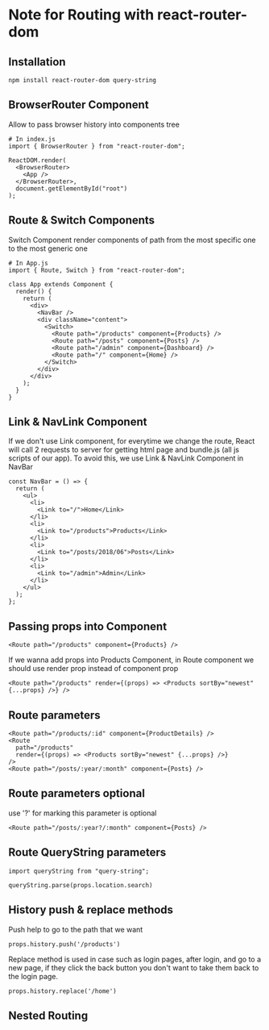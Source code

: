 # Note for Routing with react-router-dom

## Installation

`npm install react-router-dom query-string`

## BrowserRouter Component

Allow to pass browser history into components tree

```
# In index.js
import { BrowserRouter } from "react-router-dom";

ReactDOM.render(
  <BrowserRouter>
    <App />
  </BrowserRouter>,
  document.getElementById("root")
);
```

## Route & Switch Components

Switch Component render components of path from the most specific one to the most generic one

```
# In App.js
import { Route, Switch } from "react-router-dom";

class App extends Component {
  render() {
    return (
      <div>
        <NavBar />
        <div className="content">
          <Switch>
            <Route path="/products" component={Products} />
            <Route path="/posts" component={Posts} />
            <Route path="/admin" component={Dashboard} />
            <Route path="/" component={Home} />
          </Switch>
        </div>
      </div>
    );
  }
}
```

## Link & NavLink Component

If we don't use Link component, for everytime we change the route, React will call 2 requests to server for getting html page and bundle.js (all js scripts of our app).
To avoid this, we use Link & NavLink Component in NavBar

```
const NavBar = () => {
  return (
    <ul>
      <li>
        <Link to="/">Home</Link>
      </li>
      <li>
        <Link to="/products">Products</Link>
      </li>
      <li>
        <Link to="/posts/2018/06">Posts</Link>
      </li>
      <li>
        <Link to="/admin">Admin</Link>
      </li>
    </ul>
  );
};
```

## Passing props into Component

`<Route path="/products" component={Products} />`

If we wanna add props into Products Component, in Route component we should use render prop instead of component prop

`<Route path="/products" render={(props) => <Products sortBy="newest" {...props} />} />`

## Route parameters

```
<Route path="/products/:id" component={ProductDetails} />
<Route
  path="/products"
  render={(props) => <Products sortBy="newest" {...props} />}
/>
<Route path="/posts/:year/:month" component={Posts} />
```

## Route parameters optional

use '?' for marking this parameter is optional

`<Route path="/posts/:year?/:month" component={Posts} />`

## Route QueryString parameters

```
import queryString from "query-string";

queryString.parse(props.location.search)
```

## History push & replace methods

Push help to go to the path that we want

`props.history.push('/products')`

Replace method is used in case such as login pages, after login, and go to a new page, if they click the back button you don't want to take them back to the login page.

`props.history.replace('/home')`

## Nested Routing
